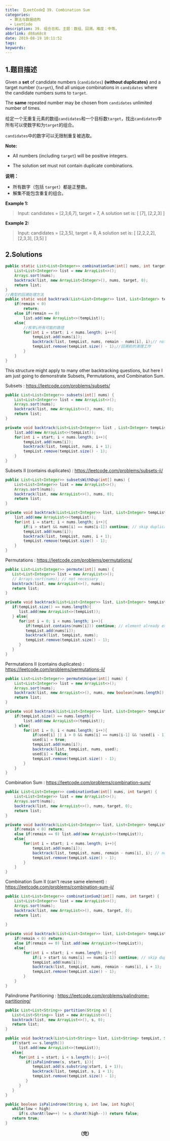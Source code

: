 ```yaml
---
title: 【LeetCode】39. Combination Sum
categories:
  - 算法与数据结构
  - LeetCode
description: 39. 组合总和。主题：数组、回溯。难度：中等。
abbrlink: d88a68c8
date: 2019-08-19 10:11:52
tags:
keywords:
---
```


## 1.题目描述

Given a **set** of candidate numbers (`candidates`) **(without duplicates)** and a target number (`target`), find all unique combinations in `candidates` where the candidate numbers sums to `target`.

The **same** repeated number may be chosen from `candidates` unlimited number of times.

给定一个无重复元素的数组`candidates`和一个目标数`target`，找出`candidates`中所有可以使数字和为`target`的组合。

`candidates`中的数字可以无限制重复被选取。

**Note:**

- All numbers (including `target`) will be positive integers.

- The solution set must not contain duplicate combinations.

**说明：**

- 所有数字（包括 `target`）都是正整数。
- 解集不能包含重复的组合。 

**Example 1:**

> Input: candidates = [2,3,6,7], target = 7,
> A solution set is:
> [
>   [7],
>   [2,2,3]
> ]

**Example 2:**

> Input: candidates = [2,3,5], target = 8,
> A solution set is:
> [
>   [2,2,2,2],
>   [2,3,3],
>   [3,5]
> ]

## 2.Solutions

~~~java
public static List<List<Integer>> combinationSum(int[] nums, int target) {
    List<List<Integer>> list = new ArrayList<>();
    Arrays.sort(nums);
    backtrack(list, new ArrayList<Integer>(), nums, target, 0);
    return list;
}
//典型的回溯处理方法
public static void backtrack(List<List<Integer>> list, List<Integer> tempList, int[] nums, int remain, int start){
    if(remain < 0) 
        return;
    else if(remain == 0) 
        list.add(new ArrayList<>(tempList));
    else{
        //枚举i所有可能的路径
        for(int i = start; i < nums.length; i++){
            tempList.add(nums[i]);
            backtrack(list, tempList, nums, remain - nums[i], i);// not i + 1 because we can reuse same elements
            tempList.remove(tempList.size() - 1);//回溯前的清理工作
        }
    }
}
~~~





This structure might apply to many other backtracking questions, but here I am just going to demonstrate Subsets, Permutations, and Combination Sum.

Subsets : https://leetcode.com/problems/subsets/

```java
public List<List<Integer>> subsets(int[] nums) {
    List<List<Integer>> list = new ArrayList<>();
    Arrays.sort(nums);
    backtrack(list, new ArrayList<>(), nums, 0);
    return list;
}

private void backtrack(List<List<Integer>> list , List<Integer> tempList, int [] nums, int start){
    list.add(new ArrayList<>(tempList));
    for(int i = start; i < nums.length; i++){
        tempList.add(nums[i]);
        backtrack(list, tempList, nums, i + 1);
        tempList.remove(tempList.size() - 1);
    }
}
```

Subsets II (contains duplicates) : https://leetcode.com/problems/subsets-ii/

```java
public List<List<Integer>> subsetsWithDup(int[] nums) {
    List<List<Integer>> list = new ArrayList<>();
    Arrays.sort(nums);
    backtrack(list, new ArrayList<>(), nums, 0);
    return list;
}

private void backtrack(List<List<Integer>> list, List<Integer> tempList, int [] nums, int start){
    list.add(new ArrayList<>(tempList));
    for(int i = start; i < nums.length; i++){
        if(i > start && nums[i] == nums[i-1]) continue; // skip duplicates
        tempList.add(nums[i]);
        backtrack(list, tempList, nums, i + 1);
        tempList.remove(tempList.size() - 1);
    }
} 
```


Permutations : https://leetcode.com/problems/permutations/

```java
public List<List<Integer>> permute(int[] nums) {
   List<List<Integer>> list = new ArrayList<>();
   // Arrays.sort(nums); // not necessary
   backtrack(list, new ArrayList<>(), nums);
   return list;
}

private void backtrack(List<List<Integer>> list, List<Integer> tempList, int [] nums){
   if(tempList.size() == nums.length){
      list.add(new ArrayList<>(tempList));
   } else{
      for(int i = 0; i < nums.length; i++){ 
         if(tempList.contains(nums[i])) continue; // element already exists, skip
         tempList.add(nums[i]);
         backtrack(list, tempList, nums);
         tempList.remove(tempList.size() - 1);
      }
   }
} 
```

Permutations II (contains duplicates) : https://leetcode.com/problems/permutations-ii/

```java
public List<List<Integer>> permuteUnique(int[] nums) {
    List<List<Integer>> list = new ArrayList<>();
    Arrays.sort(nums);
    backtrack(list, new ArrayList<>(), nums, new boolean[nums.length]);
    return list;
}

private void backtrack(List<List<Integer>> list, List<Integer> tempList, int [] nums, boolean [] used){
    if(tempList.size() == nums.length){
        list.add(new ArrayList<>(tempList));
    } else{
        for(int i = 0; i < nums.length; i++){
            if(used[i] || i > 0 && nums[i] == nums[i-1] && !used[i - 1]) continue;
            used[i] = true; 
            tempList.add(nums[i]);
            backtrack(list, tempList, nums, used);
            used[i] = false; 
            tempList.remove(tempList.size() - 1);
        }
    }
}
```

Combination Sum : https://leetcode.com/problems/combination-sum/

```java
public List<List<Integer>> combinationSum(int[] nums, int target) {
    List<List<Integer>> list = new ArrayList<>();
    Arrays.sort(nums);
    backtrack(list, new ArrayList<>(), nums, target, 0);
    return list;
}

private void backtrack(List<List<Integer>> list, List<Integer> tempList, int [] nums, int remain, int start){
    if(remain < 0) return;
    else if(remain == 0) list.add(new ArrayList<>(tempList));
    else{ 
        for(int i = start; i < nums.length; i++){
            tempList.add(nums[i]);
            backtrack(list, tempList, nums, remain - nums[i], i); // not i + 1 because we can reuse same elements
            tempList.remove(tempList.size() - 1);
        }
    }
}
```

Combination Sum II (can't reuse same element) : https://leetcode.com/problems/combination-sum-ii/

```java
public List<List<Integer>> combinationSum2(int[] nums, int target) {
    List<List<Integer>> list = new ArrayList<>();
    Arrays.sort(nums);
    backtrack(list, new ArrayList<>(), nums, target, 0);
    return list;
    
}

private void backtrack(List<List<Integer>> list, List<Integer> tempList, int [] nums, int remain, int start){
    if(remain < 0) return;
    else if(remain == 0) list.add(new ArrayList<>(tempList));
    else{
        for(int i = start; i < nums.length; i++){
            if(i > start && nums[i] == nums[i-1]) continue; // skip duplicates
            tempList.add(nums[i]);
            backtrack(list, tempList, nums, remain - nums[i], i + 1);
            tempList.remove(tempList.size() - 1); 
        }
    }
} 
```

Palindrome Partitioning : https://leetcode.com/problems/palindrome-partitioning/

```java
public List<List<String>> partition(String s) {
   List<List<String>> list = new ArrayList<>();
   backtrack(list, new ArrayList<>(), s, 0);
   return list;
}

public void backtrack(List<List<String>> list, List<String> tempList, String s, int start){
   if(start == s.length())
      list.add(new ArrayList<>(tempList));
   else{
      for(int i = start; i < s.length(); i++){
         if(isPalindrome(s, start, i)){
            tempList.add(s.substring(start, i + 1));
            backtrack(list, tempList, s, i + 1);
            tempList.remove(tempList.size() - 1);
         }
      }
   }
}

public boolean isPalindrome(String s, int low, int high){
   while(low < high)
      if(s.charAt(low++) != s.charAt(high--)) return false;
   return true;
} 
```

<center><font style="font-weight:bold">（完）</font></center>

